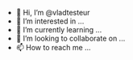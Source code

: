 - 👋 Hi, I’m @vladtesteur
- 👀 I’m interested in ...
- 🌱 I’m currently learning ...
- 💞️ I’m looking to collaborate on ...
- 📫 How to reach me ...

<!---
vladtesteur/vladtesteur is a ✨ special ✨ repository because its `README.md` (this file) appears on your GitHub profile.
You can click the Preview link to take a look at your changes.
--->
